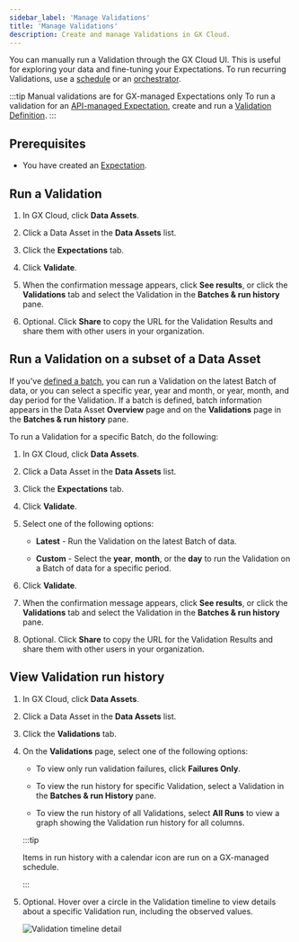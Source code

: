 ```yaml
---
sidebar_label: 'Manage Validations'
title: 'Manage Validations'
description: Create and manage Validations in GX Cloud.
---
```


You can manually run a Validation through the GX Cloud UI. This is useful for exploring your data and fine-tuning your Expectations. To run recurring Validations, use a [schedule](/docs/cloud/schedules/manage_schedules.md) or an [orchestrator](/cloud/connect/connect_airflow.md).

:::tip Manual validations are for GX-managed Expectations only
To run a validation for an [API-managed Expectation](/cloud/expectations/manage_expectations.md#gx-managed-vs-api-managed-expectations), create and run a [Validation Definition](/core/run_validations/create_a_validation_definition.md).
:::

<!-- [//]: # (TODO: To learn more about Validations, see Validator.) -->

## Prerequisites

- You have created an [Expectation](/cloud/expectations/manage_expectations.md#create-an-expectation).

## Run a Validation

1. In GX Cloud, click **Data Assets**.

2. Click a Data Asset in the **Data Assets** list.

3. Click the **Expectations** tab.

4. Click **Validate**.

5. When the confirmation message appears, click **See results**, or click the **Validations** tab and select the Validation in the **Batches & run history** pane.

6. Optional. Click **Share** to copy the URL for the Validation Results and share them with other users in your organization.

## Run a Validation on a subset of a Data Asset

If you've [defined a batch](/cloud/expectations/manage_expectations.md#optional-define-a-batch), you can run a Validation on the latest Batch of data, or you can select a specific year, year and month, or year, month, and day period for the Validation. If a batch is defined, batch information appears in the Data Asset **Overview** page and on the **Validations** page in the **Batches & run history** pane.

To run a Validation for a specific Batch, do the following:

1. In GX Cloud, click **Data Assets**.

2. Click a Data Asset in the **Data Assets** list.

3. Click the **Expectations** tab.

4. Click **Validate**.

5. Select one of the following options:

    - **Latest** - Run the Validation on the latest Batch of data.

    - **Custom** - Select the **year**, **month**, or the **day** to run the Validation on a Batch of data for a specific period.

6. Click **Validate**.

7. When the confirmation message appears, click **See results**, or click the **Validations** tab and select the Validation in the **Batches & run history** pane.

8. Optional. Click **Share** to copy the URL for the Validation Results and share them with other users in your organization.

## View Validation run history

1. In GX Cloud, click **Data Assets**.

2. Click a Data Asset in the **Data Assets** list.

3. Click the **Validations** tab.

4. On the **Validations** page, select one of the following options:

    - To view only run validation failures, click **Failures Only**.

    - To view the run history for specific Validation, select a Validation in the **Batches & run History** pane.
    
    - To view the run history of all Validations, select **All Runs** to view a graph showing the Validation run history for all columns.

   :::tip

   Items in run history with a calendar icon are run on a GX-managed schedule.

   :::

5. Optional. Hover over a circle in the Validation timeline to view details about a specific Validation run, including the observed values.

    ![Validation timeline detail](/img/view_validation_timeline_detail.png)
